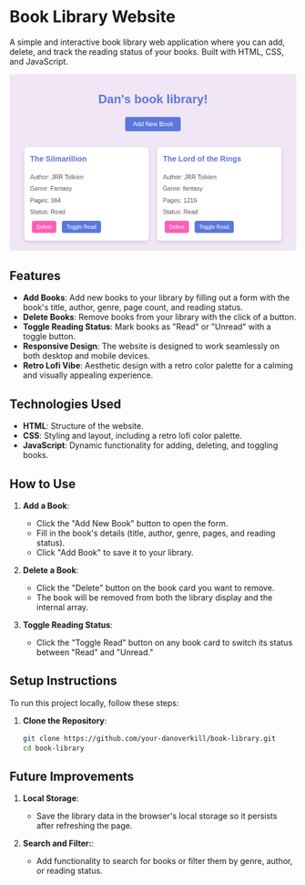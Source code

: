 # Book Library Website

A simple and interactive book library web application where you can add, delete, and track the reading status of your books. Built with HTML, CSS, and JavaScript.

![Book Library Screenshot](./Screenshot.png) 

## Features

- **Add Books**: Add new books to your library by filling out a form with the book's title, author, genre, page count, and reading status.
- **Delete Books**: Remove books from your library with the click of a button.
- **Toggle Reading Status**: Mark books as "Read" or "Unread" with a toggle button.
- **Responsive Design**: The website is designed to work seamlessly on both desktop and mobile devices.
- **Retro Lofi Vibe**: Aesthetic design with a retro color palette for a calming and visually appealing experience.

## Technologies Used

- **HTML**: Structure of the website.
- **CSS**: Styling and layout, including a retro lofi color palette.
- **JavaScript**: Dynamic functionality for adding, deleting, and toggling books.

## How to Use

1. **Add a Book**:
   - Click the "Add New Book" button to open the form.
   - Fill in the book's details (title, author, genre, pages, and reading status).
   - Click "Add Book" to save it to your library.

2. **Delete a Book**:
   - Click the "Delete" button on the book card you want to remove.
   - The book will be removed from both the library display and the internal array.

3. **Toggle Reading Status**:
   - Click the "Toggle Read" button on any book card to switch its status between "Read" and "Unread."

## Setup Instructions

To run this project locally, follow these steps:

1. **Clone the Repository**:
   ```bash
   git clone https://github.com/your-danoverkill/book-library.git
   cd book-library


##  Future Improvements
1. **Local Storage**: 
    - Save the library data in the browser's local storage so it persists after refreshing the page.

2. **Search and Filter:**: 
    - Add functionality to search for books or filter them by genre, author, or reading status.
